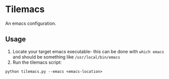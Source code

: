 # Tilemacs
An emacs configuration.

## Usage

1. Locate your target emacs executable- this can be done with `which emacs` and should be something like `/usr/local/bin/emacs`
2. Run the tilemacs script:
```
python tilemacs.py --emacs <emacs-location>
```